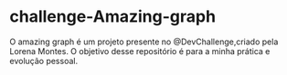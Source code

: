 # challenge-Amazing-graph
O amazing graph é um projeto presente no @DevChallenge,criado pela Lorena Montes. O objetivo desse repositório é para a minha prática e evolução pessoal. 
